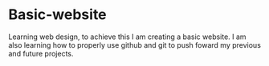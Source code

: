 # Basic-website
Learning web design,
to achieve this I am creating a basic website. I am also learning how to properly use github and git to push foward my previous and future projects. 

